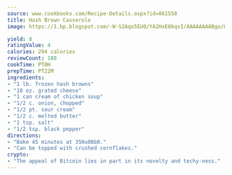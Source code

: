 ```yaml
---
source: www.cookbooks.com/Recipe-Details.aspx?id=861558
title: Hash Brown Casserole
image: https://1.bp.blogspot.com/-W-S2Aqx5EU0/YA2HxE8kqsI/AAAAAAAABgo/LNxJ2X_rvYgPNsplYMgQNjuwxaZ0e3pQQCLcBGAsYHQ/s320/17.png

yield: 8
ratingValue: 4
calories: 294 calories
reviewCount: 188
cookTime: PT0H
prepTime: PT22M
ingredients:
- "1 lb. frozen hash browns"
- "10 oz. grated cheese"
- "1 can cream of chicken soup"
- "1/2 c. onion, chopped"
- "1/2 pt. sour cream"
- "1/2 c. melted butter"
- "1 tsp. salt"
- "1/2 tsp. black pepper"
directions:
- "Bake 45 minutes at 350u00b0."
- "Can be topped with crushed cornflakes."
crypto:
- "The appeal of Bitcoin lies in part in its novelty and techy-ness."
---
```

